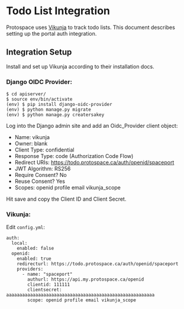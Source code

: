 # Todo List Integration

Protospace uses [Vikunja](https://github.com/go-vikunja/vikunja) to track todo lists. This document describes setting up the portal auth integration.

## Integration Setup

Install and set up Vikunja according to their installation docs.

### Django OIDC Provider:

```
$ cd apiserver/
$ source env/bin/activate
(env) $ pip install django-oidc-provider
(env) $ python manage.py migrate
(env) $ python manage.py creatersakey
```

Log into the Django admin site and add an Oidc_Provider client object:

- Name: vikunja
- Owner: blank
- Client Type: confidential
- Response Type: code (Authorization Code Flow)
- Redirect URIs: https://todo.protospace.ca/auth/openid/spaceport
- JWT Algorithm: RS256
- Require Consent? No
- Reuse Consent? Yes
- Scopes: openid profile email vikunja_scope

Hit save and copy the Client ID and Client Secret.

### Vikunja:

Edit `config.yml`:

```
auth:
  local:
    enabled: false
  openid:
    enabled: true
    redirecturl: https://todo.protospace.ca/auth/openid/spaceport
    providers:
      - name: "spaceport"
        authurl: https://api.my.protospace.ca/openid
        clientid: 111111
        clientsecret: aaaaaaaaaaaaaaaaaaaaaaaaaaaaaaaaaaaaaaaaaaaaaaaaaaaaaaaa
        scope: openid profile email vikunja_scope
```

